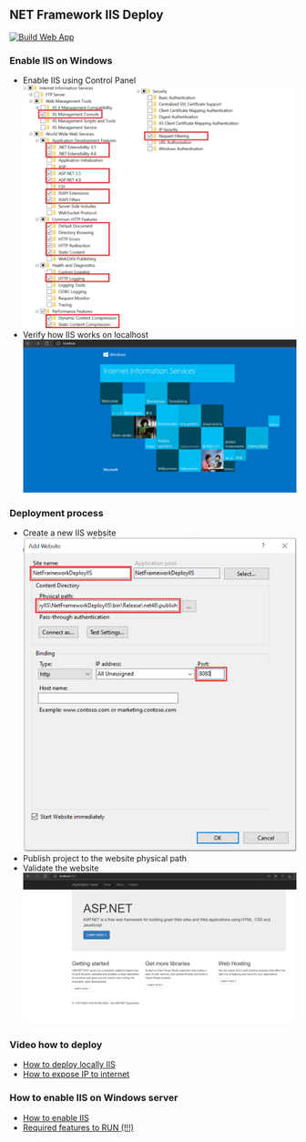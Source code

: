 ## NET Framework IIS Deploy

[![Build Web App](https://github.com/kolosovpetro/NetFrameworkDeployIIS/actions/workflows/build_and_publish.yml/badge.svg)](https://github.com/kolosovpetro/NetFrameworkDeployIIS/actions/workflows/build_and_publish.yml)

### Enable IIS on Windows

- Enable IIS using Control Panel
  ![01_enable_iis_windows](./img/01_iis_activate.png)
- Verify how IIS works on localhost
  ![02_verify_iis](./img/02_iis_check_localhost.PNG)

### Deployment process

- Create a new IIS website
  ![03_create_new_website](./img/03_iis_create_site.png)
- Publish project to the website physical path
- Validate the website
  ![04_validate_website](./img/04_published_site_check.PNG)

### Video how to deploy

- [How to deploy locally IIS](https://www.youtube.com/watch?v=PPaqVyBkwMk)
- [How to expose IP to internet](https://www.youtube.com/watch?v=e2Mx-y2eXeQ)

### How to enable IIS on Windows server

- [How to enable IIS](https://thesecmaster.com/step-by-step-procedure-to-configure-iis-on-the-windows-server/)
- [Required features to RUN (!!!)](https://stackoverflow.com/a/33622291)
